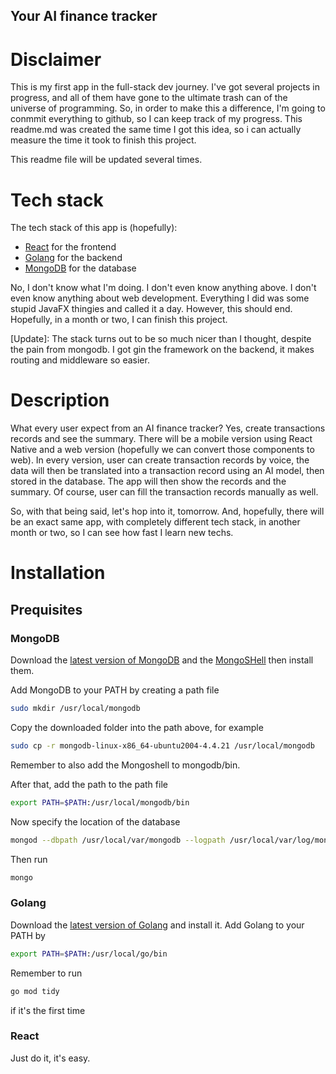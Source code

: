Your AI finance tracker
---

# Disclaimer
This is my first app in the full-stack dev journey. I've got several projects
in progress, and all of them have gone to the ultimate trash can of the
universe of programming. So, in order to make this a difference, I'm going to
conmmit everything to github, so I can keep track of my progress. This readme.md
was created the same time I got this idea, so i can actually measure the time
it took to finish this project.

This readme file will be updated several times.

# Tech stack

The tech stack of this app is (hopefully):

- [React](https://reactjs.org/) for the frontend
- [Golang](https://golang.org/) for the backend
- [MongoDB](https://www.mongodb.com/) for the database

No, I don't know what I'm doing. I don't even know anything above. I don't even
know anything about web development. Everything I did was some stupid JavaFX
thingies and called it a day. However, this should end. Hopefully, in a month
or two, I can finish this project.

[Update]: The stack turns out to be so much nicer than I thought, despite the
pain from mongodb. I got gin the framework on the backend, it makes routing and
middleware so easier.

# Description

What every user expect from an AI finance tracker? Yes, create transactions
records and see the summary. There will be a mobile version using React Native
and a web version (hopefully we can convert those components to web). In every
version, user can create transaction records by voice, the data will then be
translated into a transaction record using an AI model, then stored in the
database. The app will then show the records and the summary. Of course, user
can fill the transaction records manually as well.

So, with that being said, let's hop into it, tomorrow. And, hopefully, there
will be an exact same app, with completely different tech stack, in another
month or two, so I can see how fast I learn new techs.

# Installation

## Prequisites

### MongoDB

Download the [latest version of MongoDB](https://www.mongodb.com/try/download/community)
and the [MongoSHell](https://docs.mongodb.com/manual/reference/mongo-shell/)
then install them.

Add MongoDB to your PATH by creating a path file

```zsh
sudo mkdir /usr/local/mongodb
```
Copy the downloaded folder into the path above, for example

```zsh
sudo cp -r mongodb-linux-x86_64-ubuntu2004-4.4.21 /usr/local/mongodb
```

Remember to also add the Mongoshell to mongodb/bin.

After that, add the path to the path file

```zsh
export PATH=$PATH:/usr/local/mongodb/bin
```

Now specify the location of the database

```zsh
mongod --dbpath /usr/local/var/mongodb --logpath /usr/local/var/log/mongodb.log --fork
```

Then run

```zsh
mongo
```

### Golang

Download the [latest version of Golang](https://golang.org/dl/) and install it.
Add Golang to your PATH by

```zsh
export PATH=$PATH:/usr/local/go/bin
```

Remember to run

```zsh
go mod tidy
```

if it's the first time

### React

Just do it, it's easy.

